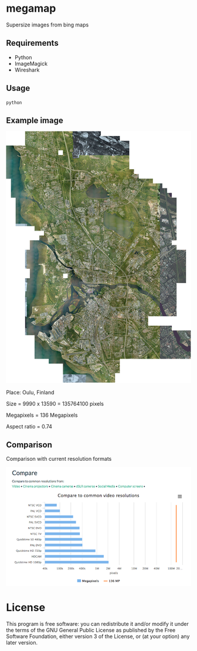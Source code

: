 # megamap
Supersize images from bing maps

## Requirements

* Python
* ImageMagick
* Wireshark

## Usage
```
python
```

## Example image

![alt image](https://github.com/zerjioang/megamap/raw/master/example/thumb.jpg)

Place: Oulu, Finland

Size = 9990 x 13590 = 135764100 pixels

Megapixels = 136 Megapixels

Aspect ratio = 0.74

## Comparison

Comparison with current resolution formats

![alt image](https://github.com/zerjioang/megamap/raw/master/example/comparison.png)

# License

This program is free software: you can redistribute it and/or modify it under the terms of the GNU General Public License as published by the Free Software Foundation, either version 3 of the License, or (at your option) any later version.
